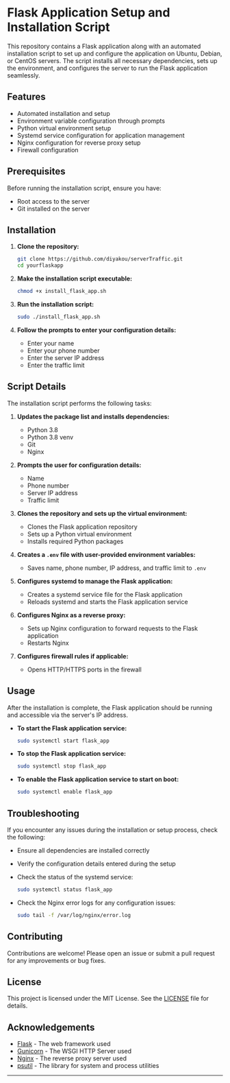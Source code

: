 

# Flask Application Setup and Installation Script

This repository contains a Flask application along with an automated installation script to set up and configure the application on Ubuntu, Debian, or CentOS servers. The script installs all necessary dependencies, sets up the environment, and configures the server to run the Flask application seamlessly.

## Features

- Automated installation and setup
- Environment variable configuration through prompts
- Python virtual environment setup
- Systemd service configuration for application management
- Nginx configuration for reverse proxy setup
- Firewall configuration

## Prerequisites

Before running the installation script, ensure you have:

- Root access to the server
- Git installed on the server

## Installation

1. **Clone the repository:**
    ```sh
    git clone https://github.com/diyakou/serverTraffic.git
    cd yourflaskapp
    ```

2. **Make the installation script executable:**
    ```sh
    chmod +x install_flask_app.sh
    ```

3. **Run the installation script:**
    ```sh
    sudo ./install_flask_app.sh
    ```

4. **Follow the prompts to enter your configuration details:**
    - Enter your name
    - Enter your phone number
    - Enter the server IP address
    - Enter the traffic limit

## Script Details

The installation script performs the following tasks:

1. **Updates the package list and installs dependencies:**
    - Python 3.8
    - Python 3.8 venv
    - Git
    - Nginx

2. **Prompts the user for configuration details:**
    - Name
    - Phone number
    - Server IP address
    - Traffic limit

3. **Clones the repository and sets up the virtual environment:**
    - Clones the Flask application repository
    - Sets up a Python virtual environment
    - Installs required Python packages

4. **Creates a `.env` file with user-provided environment variables:**
    - Saves name, phone number, IP address, and traffic limit to `.env`

5. **Configures systemd to manage the Flask application:**
    - Creates a systemd service file for the Flask application
    - Reloads systemd and starts the Flask application service

6. **Configures Nginx as a reverse proxy:**
    - Sets up Nginx configuration to forward requests to the Flask application
    - Restarts Nginx

7. **Configures firewall rules if applicable:**
    - Opens HTTP/HTTPS ports in the firewall

## Usage

After the installation is complete, the Flask application should be running and accessible via the server's IP address.

- **To start the Flask application service:**
    ```sh
    sudo systemctl start flask_app
    ```

- **To stop the Flask application service:**
    ```sh
    sudo systemctl stop flask_app
    ```

- **To enable the Flask application service to start on boot:**
    ```sh
    sudo systemctl enable flask_app
    ```

## Troubleshooting

If you encounter any issues during the installation or setup process, check the following:

- Ensure all dependencies are installed correctly
- Verify the configuration details entered during the setup
- Check the status of the systemd service:
    ```sh
    sudo systemctl status flask_app
    ```

- Check the Nginx error logs for any configuration issues:
    ```sh
    sudo tail -f /var/log/nginx/error.log
    ```

## Contributing

Contributions are welcome! Please open an issue or submit a pull request for any improvements or bug fixes.

## License

This project is licensed under the MIT License. See the [LICENSE](LICENSE) file for details.

## Acknowledgements

- [Flask](https://flask.palletsprojects.com/) - The web framework used
- [Gunicorn](https://gunicorn.org/) - The WSGI HTTP Server used
- [Nginx](https://www.nginx.com/) - The reverse proxy server used
- [psutil](https://github.com/giampaolo/psutil) - The library for system and process utilities

---
